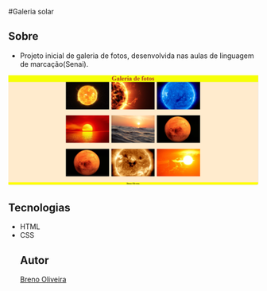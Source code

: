 #Galeria solar
## Sobre
- Projeto inicial de galeria de fotos, desenvolvida nas aulas de linguagem de marcação(Senai).

![](<Captura de tela 2025-04-03 181600.png>)

## Tecnologias
- HTML
- CSS
  ## Autor
  [Breno Oliveira](https://www.linkedin.com/in/breno-oliveira-assis-reis-203010351/)
